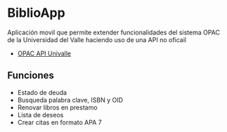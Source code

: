 # BiblioApp

Aplicación movil que permite extender funcionalidades del sistema OPAC de la Universidad del Valle haciendo uso de una API no oficail

- [OPAC API Univalle](https://github.com/code3743/OPAC-Univalle-API)

## Funciones

- Estado de deuda
- Busqueda palabra clave, ISBN y OID
- Renovar libros en prestamo
- Lista de deseos
- Crear citas en formato APA 7


